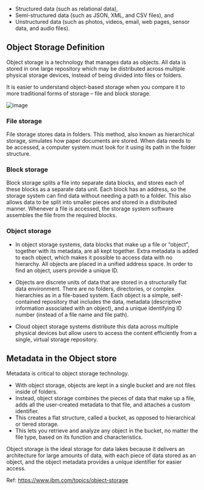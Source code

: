 * Structured data (such as relational data),
* Semi-structured data (such as JSON, XML, and CSV files), and
* Unstructured data (such as photos, videos, email, web pages, sensor data, and audio files).


## Object Storage Definition
Object storage is a technology that manages data as objects. All data is stored in one large repository which may be distributed across multiple physical storage devices, instead of being divided into files or folders.

It is easier to understand object-based storage when you compare it to more traditional forms of storage – file and block storage.

![image](https://github.com/remidinishanth/distributed_systems/assets/19663316/17eea566-1f2e-4978-9a46-0f9652a9871f)

### File storage
File storage stores data in folders. This method, also known as hierarchical storage, simulates how paper documents are stored. When data needs to be accessed, a computer system must look for it using its path in the folder structure.

### Block storage
Block storage splits a file into separate data blocks, and stores each of these blocks as a separate data unit. Each block has an address, so the storage system can find data without needing a path to a folder. This also allows data to be split into smaller pieces and stored in a distributed manner. Whenever a file is accessed, the storage system software assembles the file from the required blocks.

### Object storage
* In object storage systems, data blocks that make up a file or “object”, together with its metadata, are all kept together. Extra metadata is added to each object, which makes it possible to access data with no hierarchy. All objects are placed in a unified address space. In order to find an object, users provide a unique ID.

* Objects are discrete units of data that are stored in a structurally flat data environment. There are no folders, directories, or complex hierarchies as in a file-based system. Each object is a simple, self-contained repository that includes the data, metadata (descriptive information associated with an object), and a unique identifying ID number (instead of a file name and file path).

* Cloud object storage systems distribute this data across multiple physical devices but allow users to access the content efficiently from a single, virtual storage repository.


## Metadata in the Object store

Metadata is critical to object storage technology. 

* With object storage, objects are kept in a single bucket and are not files inside of folders.
* Instead, object storage combines the pieces of data that make up a file, adds all the user-created metadata to that file, and attaches a custom identifier.
* This creates a flat structure, called a bucket, as opposed to hierarchical or tiered storage.
* This lets you retrieve and analyze any object in the bucket, no matter the file type, based on its function and characteristics.

Object storage is the ideal storage for data lakes because it delivers an architecture for large amounts of data, with each piece of data stored as an object, and the object metadata provides a unique identifier for easier access. 

Ref: https://www.ibm.com/topics/object-storage
